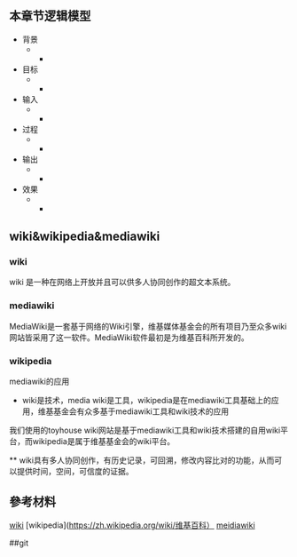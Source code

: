 # 

## 本章节逻辑模型

* 背景
    * -
* 目标
    * -
* 输入
    * -
* 过程
    * -
* 输出
    * -
* 效果
    * -


## wiki&wikipedia&mediawiki

### wiki

wiki 是一种在网络上开放并且可以供多人协同创作的超文本系统。
### mediawiki

MediaWiki是一套基于网络的Wiki引擎，维基媒体基金会的所有项目乃至众多wiki网站皆采用了这一软件。MediaWiki软件最初是为维基百科所开发的。

### wikipedia

mediawiki的应用

*  wiki是技术，media wiki是工具，wikipedia是在mediawiki工具基础上的应用，维基基金会有众多基于mediawiki工具和wiki技术的应用

我们使用的toyhouse wiki网站是基于mediawiki工具和wiki技术搭建的自用wiki平台，而wikipedia是属于维基基金会的wiki平台。

** wiki具有多人协同创作，有历史记录，可回溯，修改内容比对的功能，从而可以提供时间，空间，可信度的证据。

## 參考材料
[wiki](https://zh.wikipedia.org/wiki/Wiki)
[wikipedia](https://zh.wikipedia.org/wiki/维基百科）
[meidiawiki](https://zh.wikipedia.org/wiki/MediaWiki)

##git 

